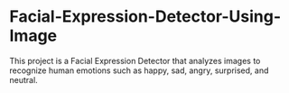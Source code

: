 # Facial-Expression-Detector-Using-Image
This project is a Facial Expression Detector that analyzes images to recognize human emotions such as happy, sad, angry, surprised, and neutral.
